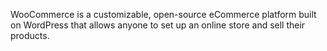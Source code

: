 WooCommerce is a customizable, open-source eCommerce platform built on WordPress that allows anyone to set up an online store and sell their products.

